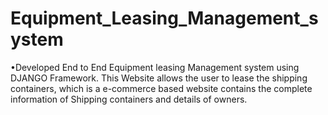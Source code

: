 # Equipment_Leasing_Management_system
•Developed End to End Equipment leasing Management system using DJANGO Framework. This Website allows the user to lease the shipping containers,
which is a e-commerce based website contains the complete information of Shipping containers and details of owners.
